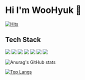 # Hi I'm WooHyuk 👋
[![Hits](https://hits.seeyoufarm.com/api/count/incr/badge.svg?url=https%3A%2F%2Fgithub.com%2Fdngur6344&count_bg=%2379C83D&title_bg=%23555555&icon=&icon_color=%23E7E7E7&title=hits&edge_flat=false)](https://hits.seeyoufarm.com)

<!--
**dngur6344/dngur6344** is a ✨ _special_ ✨ repository because its `README.md` (this file) appears on your GitHub profile.

Here are some ideas to get you started:

- 🔭 I’m currently working on ...
- 🌱 I’m currently learning ...
- 👯 I’m looking to collaborate on ...
- 🤔 I’m looking for help with ...
- 💬 Ask me about ...
- 📫 How to reach me: ...
- 😄 Pronouns: ...
- ⚡ Fun fact: ...
-->
## Tech Stack
<img src="https://img.shields.io/badge/SpringBoot-6DB33F?style=flat-square&logo=spring&logoColor=white"/></a> <img src="https://img.shields.io/badge/Apache Kafka-231F20?style=flat-square&logo=Apache-Kafka&logoColor=white"/></a> <img src="https://img.shields.io/badge/ElasticSearch-005571?style=flat-square&logo=Elasticsearch&logoColor=white"/></a> <img src="https://img.shields.io/badge/Logstash-005571?style=flat-square&logo=Logstash&logoColor=white"/></a> <img src="https://img.shields.io/badge/Kibana-005571?style=flat-square&logo=Kibana&logoColor=white"/></a> <img src="https://img.shields.io/badge/Flutter-02569B?style=flat-square&logo=Flutter&logoColor=white"/></a>  <img src="https://img.shields.io/badge/Python-3776AB?style=flat-square&logo=Python&logoColor=white"/></a>

![Anurag's GitHub stats](https://github-readme-stats.vercel.app/api?username=dngur6344&show_icons=true)

[![Top Langs](https://github-readme-stats.vercel.app/api/top-langs/?username=dngur6344)](https://github.com/anuraghazra/github-readme-stats)


